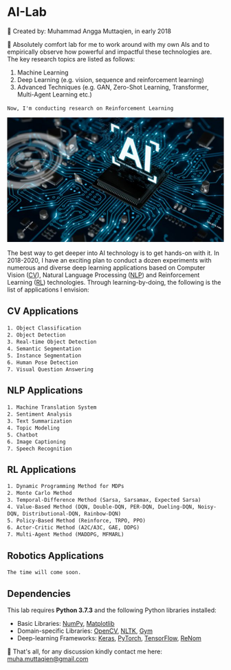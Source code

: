 # AI-Lab 
📁 Created by: Muhammad Angga Muttaqien, in early 2018

🔬 Absolutely comfort lab for me to work around with my own AIs and to empirically observe how powerful and impactful these technologies are. The key research topics are listed as follows:

1. Machine Learning
2. Deep Learning (e.g. vision, sequence and reinforcement learning)
3. Advanced Techniques (e.g. GAN, Zero-Shot Learning, Transformer, Multi-Agent Learning etc.)

`Now, I'm conducting research on Reinforcement Learning`

![](./others/ai-walpaper.jpg)

The best way to get deeper into AI technology is to get hands-on with it. In 2018-2020, I have an exciting plan to conduct a dozen experiments with numerous and diverse deep learning applications based on Computer Vision ([CV](https://en.wikipedia.org/wiki/Computer_vision)), Natural Language Processing ([NLP](https://en.wikipedia.org/wiki/Natural_language_processing)) and Reinforcement Learning ([RL](https://en.wikipedia.org/wiki/Reinforcement_learning)) technologies. Through learning-by-doing, the following is the list of applications I envision:

## CV Applications
```text
1. Object Classification
2. Object Detection
3. Real-time Object Detection
4. Semantic Segmentation
5. Instance Segmentation
6. Human Pose Detection
7. Visual Question Answering
```

## NLP Applications
```text
1. Machine Translation System
2. Sentiment Analysis
3. Text Summarization
4. Topic Modeling
5. Chatbot
6. Image Captioning
7. Speech Recognition
```

## RL Applications
```text
1. Dynamic Programming Method for MDPs
2. Monte Carlo Method
3. Temporal-Difference Method (Sarsa, Sarsamax, Expected Sarsa)
4. Value-Based Method (DQN, Double-DQN, PER-DQN, Dueling-DQN, Noisy-DQN, Distributional-DQN, Rainbow-DQN)
5. Policy-Based Method (Reinforce, TRPO, PPO)
6. Actor-Critic Method (A2C/A3C, GAE, DDPG)
7. Multi-Agent Method (MADDPG, MFMARL)
```

## Robotics Applications
```
The time will come soon.
```

## Dependencies

This lab requires **Python 3.7.3** and the following Python libraries installed:

* Basic Libraries: [NumPy](http://www.numpy.org/), [Matplotlib](http://matplotlib.org/)
* Domain-specific Libraries: [OpenCV](https://opencv.org/), [NLTK](https://www.nltk.org/), [Gym](http://gym.openai.com/)
* Deep-learning Frameworks: [Keras](https://keras.io/), [PyTorch](https://pytorch.org/), [TensorFlow](https://www.tensorflow.org/), [ReNom](http://www.renom.jp/)

📨 That's all, for any discussion kindly contact me here: muha.muttaqien@gmail.com
